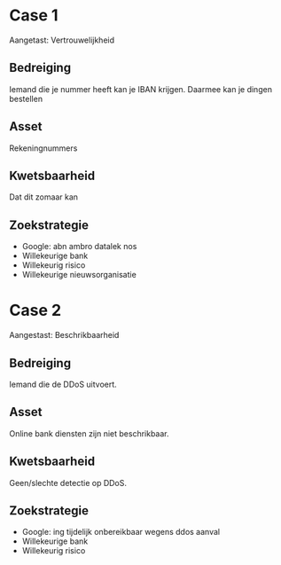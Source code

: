 # Case 1
Aangetast: Vertrouwelijkheid

## Bedreiging
Iemand die je nummer heeft kan je IBAN krijgen. Daarmee kan je dingen bestellen

## Asset
Rekeningnummers

## Kwetsbaarheid
Dat dit zomaar kan

## Zoekstrategie
- Google: abn ambro datalek nos
- Willekeurige bank
- Willekeurig risico
- Willekeurige nieuwsorganisatie

# Case 2
Aangestast: Beschrikbaarheid

## Bedreiging
Iemand die de DDoS uitvoert.

## Asset
Online bank diensten zijn niet beschrikbaar.

## Kwetsbaarheid
Geen/slechte detectie op DDoS.

## Zoekstrategie
- Google: ing tijdelijk onbereikbaar wegens ddos aanval
- Willekeurige bank
- Willekeurig risico
